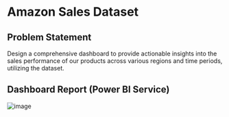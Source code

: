 # Amazon Sales Dataset
## Problem Statement
Design a comprehensive dashboard to provide actionable insights into the sales performance of our products across various regions and time periods, utilizing the dataset.
## Dashboard Report (Power BI Service)
![image](https://github.com/Pranav-7890/PowerBI_Projects/assets/110085408/c95b80a5-5baf-4537-a7c9-dcb16341f860)



